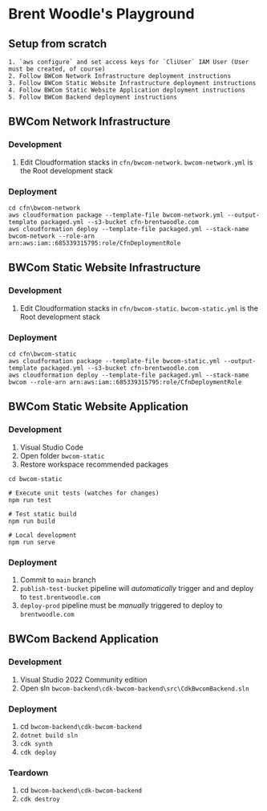 # Brent Woodle's Playground
## Setup from scratch
```
1. `aws configure` and set access keys for `CliUser` IAM User (User must be created, of course)
2. Follow BWCom Network Infrastructure deployment instructions
3. Follow BWCom Static Website Infrastructure deployment instructions
4. Follow BWCom Static Website Application deployment instructions
5. Follow BWCom Backend deployment instructions
```

## BWCom Network Infrastructure

### Development
1. Edit Cloudformation stacks in `cfn/bwcom-network`. `bwcom-network.yml` is the Root development stack

### Deployment
```
cd cfn\bwcom-network
aws cloudformation package --template-file bwcom-network.yml --output-template packaged.yml --s3-bucket cfn-brentwoodle.com
aws cloudformation deploy --template-file packaged.yml --stack-name bwcom-network --role-arn arn:aws:iam::685339315795:role/CfnDeploymentRole
```

## BWCom Static Website Infrastructure

### Development
1. Edit Cloudformation stacks in `cfn/bwcom-static`. `bwcom-static.yml` is the Root development stack

### Deployment
```
cd cfn\bwcom-static
aws cloudformation package --template-file bwcom-static.yml --output-template packaged.yml --s3-bucket cfn-brentwoodle.com
aws cloudformation deploy --template-file packaged.yml --stack-name bwcom --role-arn arn:aws:iam::685339315795:role/CfnDeploymentRole
```

## BWCom Static Website Application

### Development
1. Visual Studio Code
2. Open folder `bwcom-static`
3. Restore workspace recommended packages
```
cd bwcom-static

# Execute unit tests (watches for changes)
npm run test

# Test static build
npm run build

# Local development
npm run serve
```

### Deployment
1. Commit to `main` branch
2. `publish-test-bucket` pipeline will *automatically* trigger and and deploy to `test.brentwoodle.com`
3. `deploy-prod` pipeline must be *manually* triggered to deploy to `brentwoodle.com`

## BWCom Backend Application

### Development
1. Visual Studio 2022 Community edition
2. Open sln `bwcom-backend\cdk-bwcom-backend\src\CdkBwcomBackend.sln`

### Deployment
1. cd `bwcom-backend\cdk-bwcom-backend`
2. `dotnet build sln`
3. `cdk synth`
4. `cdk deploy`

### Teardown
1. cd `bwcom-backend\cdk-bwcom-backend`
2. `cdk destroy`
